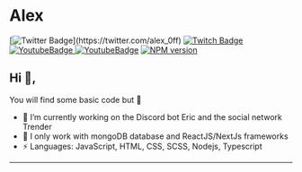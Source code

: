 # Alex
[![Twitter Badge](https://img.shields.io/badge/-@alex_0ff-1ca0f1?style=flat-square&labelColor=1ca0f1&logo=twitter&logoColor=white&link=https://twitter.com/_Kunal_Raghav_)](https://twitter.com/alex_0ff) [
![Twitch Badge](https://img.shields.io/badge/alex_off-451391?style=flat-square&logo=Twitch&logoColor=white&link=https://www.twitch.tv/alex_off)](https://www.twitch.tv/alex_off)[
![YoutubeBadge](https://img.shields.io/badge/alex-FD0017?style=flat-square&logo=Youtube&logoColor=white&link=https://www.youtube.com/c/alexpgm)](https://www.youtube.com/c/alexpgm)[
![YoutubeBadge](https://img.shields.io/badge/alexdev-5A67EF?style=flat-square&logo=Discord&logoColor=white&link=https://discord.gg/4TMnKtn)](https://discord.gg/4TMnKtn)
<a  href="https://www.npmjs.com/package/simple-twitch-api"><img  src="https://img.shields.io/npm/v/simple-twitch-api.svg?maxAge=3600"  alt="NPM version" /></a>
## Hi 👋, 
You will find some basic code but 🙊

- 🔭 I’m currently working on the Discord bot Eric and the social network Trender
- 🌱 I only work with mongoDB database and ReactJS/NextJs frameworks
- ⚡ Languages: JavaScript, HTML, CSS, SCSS, Nodejs, Typescript
-----
